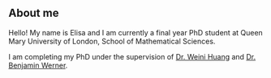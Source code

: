## About me

Hello! My name is Elisa and I am currently a final year PhD student at Queen Mary University of London, School of Mathematical Sciences.

I am completing my PhD under the supervision of [Dr. Weini Huang](https://www.qmul.ac.uk/maths/profiles/huangw.html) and [Dr. Benjamin Werner](https://www.qmul.ac.uk/maths/profiles/huangw.html). 
